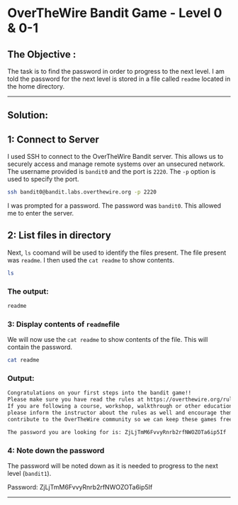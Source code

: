 # OverTheWire Bandit Game - Level 0 & 0-1 

## The Objective :
The task is to find the password in order to progress to the next level. I am told the password for the next level is stored in a file called `readme` located in the home directory.

---

## Solution:

## 1: Connect to Server
I used SSH to connect to the OverTheWire Bandit server. This allows us to securely access and manage remote systems over an unsecured network. The username provided is `bandit0` and the port is `2220`. The `-p` option is used to specify the port.

```bash
ssh bandit0@bandit.labs.overthewire.org -p 2220
```

I was prompted for a password. The password was `bandit0`. This allowed me to enter the server.

## 2: List files in directory
Next, `ls` coomand will be used to identify the files present. The file present was `readme`. I then used the `cat readme` to show contents.

```bash
ls
```

### The output:

```bash
readme
```

### 3: Display contents of `readme`file
We will now use the `cat readme` to show contents of the file. This will contain the password.

```bash
cat readme
```

### Output:

```bash
Congratulations on your first steps into the bandit game!!
Please make sure you have read the rules at https://overthewire.org/rules/
If you are following a course, workshop, walkthrough or other educational activity,
please inform the instructor about the rules as well and encourage them to
contribute to the OverTheWire community so we can keep these games free!

The password you are looking for is: ZjLjTmM6FvvyRnrb2rfNWOZOTa6ip5If
```

### 4: Note down the password 
The password will be noted down as it is needed to progress to the next level (`bandit1`).

Password: ZjLjTmM6FvvyRnrb2rfNWOZOTa6ip5If 

---
